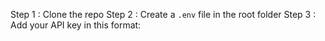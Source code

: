 Step 1 : Clone the repo
Step 2 : Create a `.env` file in the root folder
Step 3 : Add your API key in this format:
